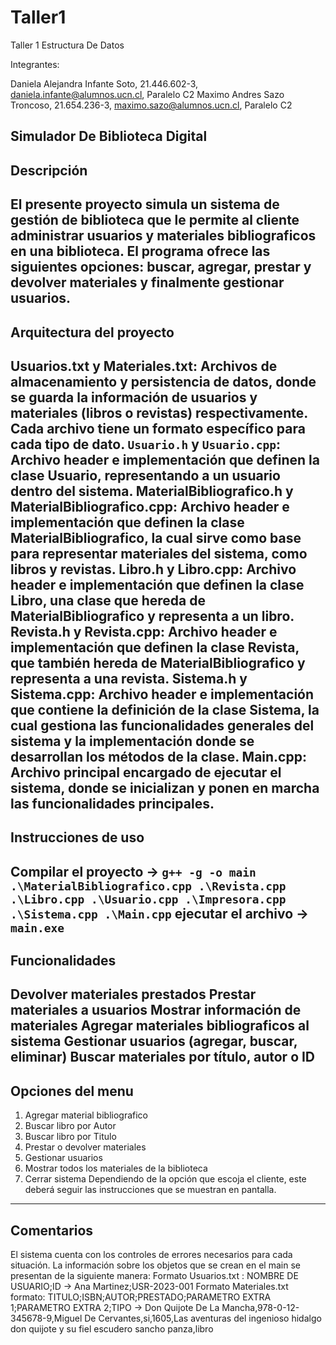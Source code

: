 # Taller1

Taller 1 Estructura De Datos

Integrantes:

Daniela Alejandra Infante Soto, 21.446.602-3, daniela.infante@alumnos.ucn.cl, Paralelo C2
Maximo Andres Sazo Troncoso, 21.654.236-3, maximo.sazo@alumnos.ucn.cl, Paralelo C2

Simulador De Biblioteca Digital
-----------------------------------------------------------------------------------------------------------
Descripción
-----------------------------------------------------------------------------------------------------------
El presente proyecto simula un sistema de gestión de biblioteca que le permite al cliente administrar usuarios y materiales bibliograficos en una biblioteca. El programa ofrece las siguientes opciones: buscar, agregar, prestar y devolver materiales y finalmente gestionar usuarios.
-----------------------------------------------------------------------------------------------------------
Arquitectura del proyecto
-----------------------------------------------------------------------------------------------------------
Usuarios.txt y Materiales.txt: Archivos de almacenamiento y persistencia de datos, donde se guarda la información de usuarios y materiales (libros o revistas) respectivamente. Cada archivo tiene un formato específico para cada tipo de dato.
``` Usuario.h ``` y ``` Usuario.cpp ```: Archivo header e implementación que definen la clase Usuario, representando a un usuario dentro del sistema.
MaterialBibliografico.h y MaterialBibliografico.cpp: Archivo header e implementación que definen la clase MaterialBibliografico, la cual sirve como base para representar materiales del sistema, como libros y revistas.
Libro.h y Libro.cpp: Archivo header e implementación que definen la clase Libro, una clase que hereda de MaterialBibliografico y representa a un libro.
Revista.h y Revista.cpp: Archivo header e implementación que definen la clase Revista, que también hereda de MaterialBibliografico y representa a una revista.
Sistema.h y Sistema.cpp: Archivo header e implementación que contiene la definición de la clase Sistema, la cual gestiona las funcionalidades generales del sistema y la implementación donde se desarrollan los métodos de la clase.
Main.cpp: Archivo principal encargado de ejecutar el sistema, donde se inicializan y ponen en marcha las funcionalidades principales.
-----------------------------------------------------------------------------------------------------------
Instrucciones de uso
-----------------------------------------------------------------------------------------------------------
Compilar el proyecto -> ``` g++ -g -o main .\MaterialBibliografico.cpp .\Revista.cpp .\Libro.cpp .\Usuario.cpp .\Impresora.cpp .\Sistema.cpp .\Main.cpp ```
ejecutar el archivo -> ``` main.exe ```
-----------------------------------------------------------------------------------------------------------
Funcionalidades
-----------------------------------------------------------------------------------------------------------
Devolver materiales prestados
Prestar materiales a usuarios
Mostrar información de materiales
Agregar materiales bibliograficos al sistema
Gestionar usuarios (agregar, buscar, eliminar)
Buscar materiales por título, autor o ID
-----------------------------------------------------------------------------------------------------------
Opciones del menu
-----------------------------------------------------------------------------------------------------------
1) Agregar material bibliografico
2) Buscar libro por Autor
3) Buscar libro por Titulo
4) Prestar o devolver materiales
5) Gestionar usuarios
6) Mostrar todos los materiales de la biblioteca
7) Cerrar sistema
Dependiendo de la opción que escoja el cliente, este deberá seguir las instrucciones que se muestran en pantalla.
-----------------------------------------------------------------------------------------------------------
Comentarios
----------------------------------------------------------------------------------------------------------
El sistema cuenta con los controles de errores necesarios para cada situación.
La información sobre los objetos que se crean en el main se presentan de la siguiente manera:
Formato Usuarios.txt : NOMBRE DE USUARIO;ID -> Ana Martinez;USR-2023-001
Formato Materiales.txt formato: TITULO;ISBN;AUTOR;PRESTADO;PARAMETRO EXTRA 1;PARAMETRO EXTRA 2;TIPO -> Don Quijote De La Mancha,978-0-12-345678-9,Miguel De Cervantes,si,1605,Las aventuras del ingenioso hidalgo don quijote y su fiel escudero sancho panza,libro
